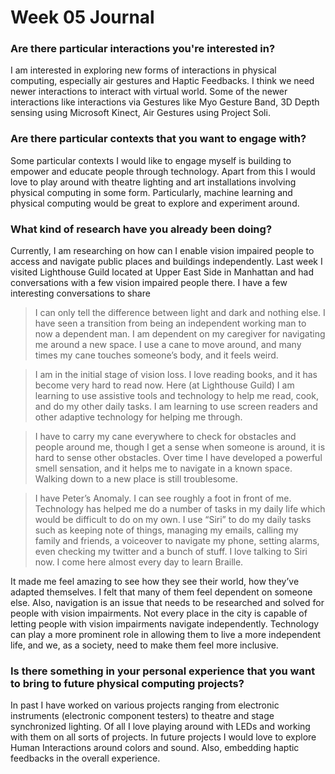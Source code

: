 # Week 05 Journal

### Are there particular interactions you're interested in?

I am interested in exploring new forms of interactions in physical computing, especially air gestures and Haptic Feedbacks. I think we need newer interactions to interact with virtual world. Some of the newer interactions like interactions via Gestures like Myo Gesture Band, 3D Depth sensing using Microsoft Kinect, Air Gestures using Project Soli.

### Are there particular contexts that you want to engage with?

Some particular contexts I would like to engage myself is building to empower and educate people through technology. Apart from this I would love to play around with theatre lighting and art installations involving physical computing in some form. Particularly, machine learning and physical computing would be great to explore and experiment around.

### What kind of research have you already been doing?

Currently, I am researching on how can I enable vision impaired people to access and navigate public places and buildings independently. Last week I visited Lighthouse Guild located at Upper East Side in Manhattan and had conversations with a few vision impaired people there. I have a few interesting conversations to share

>I can only tell the difference between light and dark and nothing else. I have seen a transition from being an independent working man to now a dependent man. I am dependent on my caregiver for navigating me around a new space. I use a cane to move around, and many times my cane touches someone’s body, and it feels weird.

>I am in the initial stage of vision loss. I love reading books, and it has become very hard to read now. Here (at Lighthouse Guild) I am learning to use assistive tools and technology to help me read, cook, and do my other daily tasks. I am learning to use screen readers and other adaptive technology for helping me through.

>I have to carry my cane everywhere to check for obstacles and people around me, though I get a sense when someone is around, it is hard to sense other obstacles. Over time I have developed a powerful smell sensation, and it helps me to navigate in a known space. Walking down to a new place is still troublesome.

>I have Peter’s Anomaly. I can see roughly a foot in front of me. Technology has helped me do a number of tasks in my daily life which would be difficult to do on my own. I use “Siri” to do my daily tasks such as keeping note of things, managing my emails, calling my family and friends, a voiceover to navigate my phone, setting alarms, even checking my twitter and a bunch of stuff. I love talking to Siri now. I come here almost every day to learn Braille.

It made me feel amazing to see how they see their world, how they’ve adapted themselves. I felt that many of them feel dependent on someone else. Also, navigation is an issue that needs to be researched and solved for people with vision impairments. Not every place in the city is capable of letting people with vision impairments navigate independently. Technology can play a more prominent role in allowing them to live a more independent life, and we, as a society, need to make them feel more inclusive.

### Is there something in your personal experience that you want to bring to future physical computing projects?

In past I have worked on various projects ranging from electronic instruments (electronic component testers) to theatre and stage synchronized lighting. Of all I love playing around with LEDs and working with them on all sorts of projects. In future projects I would love to explore Human Interactions around colors and sound. Also, embedding haptic feedbacks in the overall experience.